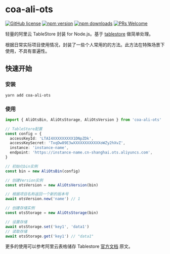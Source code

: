 # coa-ali-ots

[![GitHub license](https://img.shields.io/badge/license-MIT-green.svg?style=flat-square)](LICENSE)
[![npm version](https://img.shields.io/npm/v/coa-ali-ots.svg?style=flat-square)](https://www.npmjs.org/package/coa-ali-ots)
[![npm downloads](https://img.shields.io/npm/dm/coa-ali-ots.svg?style=flat-square)](http://npm-stat.com/charts.html?package=coa-ali-ots)
[![PRs Welcome](https://img.shields.io/badge/PRs-welcome-brightgreen.svg?style=flat-square)](https://github.com/coajs/coa-ali-ots/pulls)

轻量的阿里云 TableStore 封装 for Node.js。基于 [tablestore](https://www.npmjs.com/package/tablestore) 做简单处理。

根据日常实际项目使用情况，封装了一些个人常用的的方法。此方法在特殊场景下使用，不具有普遍性。

## 快速开始

### 安装

```shell
yarn add coa-ali-ots
```

### 使用

```typescript
import { AliOtsBin, AliOtsStorage, AliOtsVersion } from 'coa-ali-ots'

// TableStore配置
const config = {
  accessKeyId: 'LTAI4XXXXXXXXX1DNpZDk',
  accessKeySecret: 'TxqDw89E3wXXXXXXXXXXXXoWZy2hXvZ',
  instance: 'instance-name',
  endpoint: 'https://instance-name.cn-shanghai.ots.aliyuncs.com',
}

// 初始化bin实例
const bin = new AliOtsBin(config)

// 创建Version实例
const otsVersion = new AliOtsVersion(bin)

// 根据项目名称返回一个新的版本号
await otsVersion.new('name') // 1

// 创建存储实例
const otsStorage = new AliOtsStorage(bin)

// 设置存储
await otsStorage.set('key1', 'data1')
// 读取存储
await otsStorage.get('key1') // "data1"
```

更多的使用可以参考阿里云表格储存 Tablestore [官方文档](https://help.aliyun.com/document_detail/56350.html) 原文。
